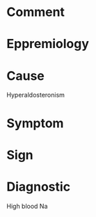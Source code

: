 # Comment

# Eppremiology

# Cause

Hyperaldosteronism

# Symptom

# Sign

# Diagnostic

High blood Na
